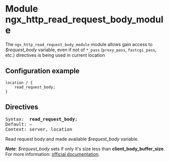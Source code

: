 # Module ngx_http_read_request_body_module

The `ngx_http_read_request_body_module` module allows gain access to *$request_body* variable, even if not of `*_pass` (`proxy_pass`, `fastcgi_pass`, etc.) directives is being used in current location

## Configuration example

```nginx
location / {
    read_request_body;
}
```

## Directives
<pre>
Syntax:  <b>read_request_body</b>;
Default: —
Context: server, location
</pre>

Read request body and made available *$request_body* variable.

_**Note**_: *$request_body* sets if only it's size less than **client_body_buffer_size**. For more information: [official documentation](http://nginx.org/en/docs/http/ngx_http_core_module.html#client_body_buffer_size).
